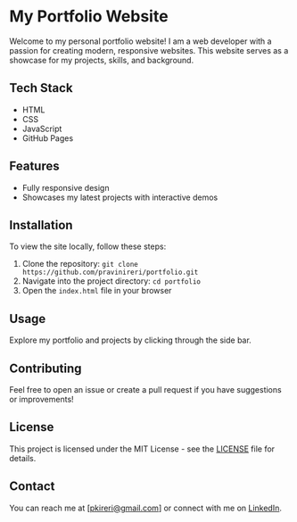 # My Portfolio Website

Welcome to my personal portfolio website! I am a web developer with a passion for creating modern, responsive websites. This website serves as a showcase for my projects, skills, and background.

## Tech Stack
- HTML
- CSS
- JavaScript
- GitHub Pages

## Features
- Fully responsive design
- Showcases my latest projects with interactive demos

## Installation
To view the site locally, follow these steps:
1. Clone the repository: `git clone https://github.com/pravinireri/portfolio.git`
2. Navigate into the project directory: `cd portfolio`
3. Open the `index.html` file in your browser

## Usage
Explore my portfolio and projects by clicking through the side bar.

## Contributing
Feel free to open an issue or create a pull request if you have suggestions or improvements!

## License
This project is licensed under the MIT License - see the [LICENSE](./LICENSE) file for details.

## Contact
You can reach me at [pkireri@gmail.com] or connect with me on [LinkedIn](https://www.linkedin.com/in/pravinireri).
